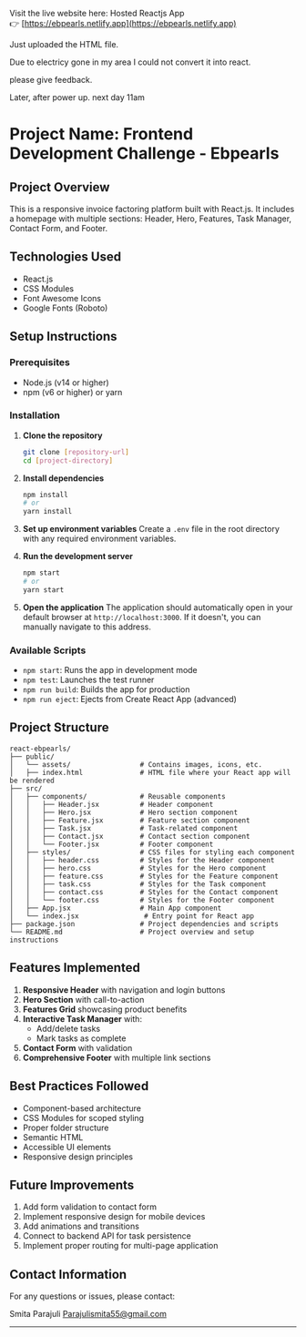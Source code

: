 Visit the live website here: Hosted Reactjs App  
👉 [https://ebpearls.netlify.app](https://ebpearls.netlify.app)

Just uploaded the HTML file.

Due to electricy gone in my area I could not convert it into react. 

please give feedback.

Later, after power up. next day 11am

# Project Name: Frontend Development Challenge - Ebpearls

## Project Overview
This is a responsive invoice factoring platform built with React.js. It includes a homepage with multiple sections: Header, Hero, Features, Task Manager, Contact Form, and Footer.

## Technologies Used
- React.js
- CSS Modules
- Font Awesome Icons
- Google Fonts (Roboto)

## Setup Instructions

### Prerequisites
- Node.js (v14 or higher)
- npm (v6 or higher) or yarn

### Installation

1. **Clone the repository**
   ```bash
   git clone [repository-url]
   cd [project-directory]
   ```

2. **Install dependencies**
   ```bash
   npm install
   # or
   yarn install
   ```

3. **Set up environment variables**
   Create a `.env` file in the root directory with any required environment variables.

4. **Run the development server**
   ```bash
   npm start
   # or
   yarn start
   ```

5. **Open the application**
   The application should automatically open in your default browser at `http://localhost:3000`. If it doesn't, you can manually navigate to this address.

### Available Scripts

- `npm start`: Runs the app in development mode
- `npm test`: Launches the test runner
- `npm run build`: Builds the app for production
- `npm run eject`: Ejects from Create React App (advanced)

## Project Structure

```
react-ebpearls/
├── public/
│   └── assets/                 # Contains images, icons, etc.
│   ├── index.html              # HTML file where your React app will be rendered
├── src/
│   ├── components/             # Reusable components
│   │   ├── Header.jsx          # Header component
│   │   ├── Hero.jsx            # Hero section component
│   │   ├── Feature.jsx         # Feature section component
│   │   ├── Task.jsx            # Task-related component
│   │   ├── Contact.jsx         # Contact section component
│   │   └── Footer.jsx          # Footer component
│   ├── styles/                 # CSS files for styling each component
│   │   ├── header.css          # Styles for the Header component
│   │   ├── hero.css            # Styles for the Hero component
│   │   ├── feature.css         # Styles for the Feature component
│   │   ├── task.css            # Styles for the Task component
│   │   ├── contact.css         # Styles for the Contact component
│   │   └── footer.css          # Styles for the Footer component
│   ├── App.jsx                 # Main App component
│   └── index.jsx                # Entry point for React app
├── package.json                # Project dependencies and scripts
└── README.md                   # Project overview and setup instructions

```

## Features Implemented

1. **Responsive Header** with navigation and login buttons
2. **Hero Section** with call-to-action
3. **Features Grid** showcasing product benefits
4. **Interactive Task Manager** with:
   - Add/delete tasks
   - Mark tasks as complete
5. **Contact Form** with validation
6. **Comprehensive Footer** with multiple link sections

## Best Practices Followed

- Component-based architecture
- CSS Modules for scoped styling
- Proper folder structure
- Semantic HTML
- Accessible UI elements
- Responsive design principles

## Future Improvements

1. Add form validation to contact form
2. Implement responsive design for mobile devices
3. Add animations and transitions
4. Connect to backend API for task persistence
5. Implement proper routing for multi-page application

## Contact Information

For any questions or issues, please contact:

Smita Parajuli
Parajulismita55@gmail.com


---
